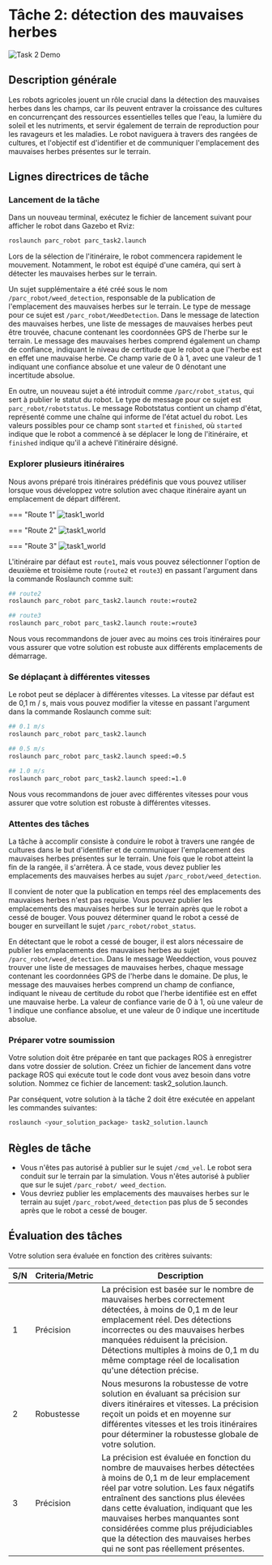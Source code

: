 # Tâche 2: détection des mauvaises herbes

![Task 2 Demo](../assets/task2.gif)

## Description générale

Les robots agricoles jouent un rôle crucial dans la détection des mauvaises herbes dans les champs, car ils peuvent entraver la croissance des cultures en concurrençant des ressources essentielles telles que l'eau, la lumière du soleil et les nutriments, et servir également de terrain de reproduction pour les ravageurs et les maladies. Le robot naviguera à travers des rangées de cultures, et l'objectif est d'identifier et de communiquer l'emplacement des mauvaises herbes présentes sur le terrain.

## Lignes directrices de tâche

### Lancement de la tâche

Dans un nouveau terminal, exécutez le fichier de lancement suivant pour afficher le robot dans Gazebo et Rviz:

```bash
roslaunch parc_robot parc_task2.launch
```

Lors de la sélection de l'itinéraire, le robot commencera rapidement le mouvement. Notamment, le robot est équipé d'une caméra, qui sert à détecter les mauvaises herbes sur le terrain.

Un sujet supplémentaire a été créé sous le nom `/parc_robot/weed_detection`, responsable de la publication de l'emplacement des mauvaises herbes sur le terrain. Le type de message pour ce sujet est `/parc_robot/WeedDetection`. Dans le message de latection des mauvaises herbes, une liste de messages de mauvaises herbes peut être trouvée, chacune contenant les coordonnées GPS de l'herbe sur le terrain. Le message des mauvaises herbes comprend également un champ de confiance, indiquant le niveau de certitude que le robot a que l'herbe est en effet une mauvaise herbe. Ce champ varie de 0 à 1, avec une valeur de 1 indiquant une confiance absolue et une valeur de 0 dénotant une incertitude absolue.

En outre, un nouveau sujet a été introduit comme `/parc/robot_status`, qui sert à publier le statut du robot. Le type de message pour ce sujet est `parc_robot/robotstatus`. Le message Robotstatus contient un champ d'état, représenté comme une chaîne qui informe de l'état actuel du robot. Les valeurs possibles pour ce champ sont `started` et `finished`, où `started` indique que le robot a commencé à se déplacer le long de l'itinéraire, et `finished` indique qu'il a achevé l'itinéraire désigné.

### Explorer plusieurs itinéraires

Nous avons préparé trois itinéraires prédéfinis que vous pouvez utiliser lorsque vous développez votre solution avec chaque itinéraire ayant un emplacement de départ différent.

=== "Route 1"
    ![task1_world](../assets/Task2Route1.png)

=== "Route 2"
    ![task1_world](../assets/Task2Route2.png)

=== "Route 3"
    ![task1_world](../assets/Task2Route3.png)


L'itinéraire par défaut est `route1`, mais vous pouvez sélectionner l'option de deuxième et troisième route (`route2` et `route3`) en passant l'argument dans la commande Roslaunch comme suit:

```bash
## route2
roslaunch parc_robot parc_task2.launch route:=route2

## route3
roslaunch parc_robot parc_task2.launch route:=route3
```

Nous vous recommandons de jouer avec au moins ces trois itinéraires pour vous assurer que votre solution est robuste aux différents emplacements de démarrage.

### Se déplaçant à différentes vitesses

Le robot peut se déplacer à différentes vitesses. La vitesse par défaut est de 0,1 m / s, mais vous pouvez modifier la vitesse en passant l'argument dans la commande Roslaunch comme suit:

```bash
## 0.1 m/s
roslaunch parc_robot parc_task2.launch

## 0.5 m/s
roslaunch parc_robot parc_task2.launch speed:=0.5

## 1.0 m/s
roslaunch parc_robot parc_task2.launch speed:=1.0
```

Nous vous recommandons de jouer avec différentes vitesses pour vous assurer que votre solution est robuste à différentes vitesses.

### Attentes des tâches

La tâche à accomplir consiste à conduire le robot à travers une rangée de cultures dans le but d'identifier et de communiquer l'emplacement des mauvaises herbes présentes sur le terrain. Une fois que le robot atteint la fin de la rangée, il s'arrêtera. À ce stade, vous devez publier les emplacements des mauvaises herbes au sujet `/parc_robot/weed_detection`.

Il convient de noter que la publication en temps réel des emplacements des mauvaises herbes n'est pas requise. Vous pouvez publier les emplacements des mauvaises herbes sur le terrain après que le robot a cessé de bouger. Vous pouvez déterminer quand le robot a cessé de bouger en surveillant le sujet `/parc_robot/robot_status`.

En détectant que le robot a cessé de bouger, il est alors nécessaire de publier les emplacements des mauvaises herbes au sujet `/parc_robot/weed_detection`. Dans le message Weeddection, vous pouvez trouver une liste de messages de mauvaises herbes, chaque message contenant les coordonnées GPS de l'herbe dans le domaine. De plus, le message des mauvaises herbes comprend un champ de confiance, indiquant le niveau de certitude du robot que l'herbe identifiée est en effet une mauvaise herbe. La valeur de confiance varie de 0 à 1, où une valeur de 1 indique une confiance absolue, et une valeur de 0 indique une incertitude absolue.

### Préparer votre soumission

Votre solution doit être préparée en tant que packages ROS à enregistrer dans votre dossier de solution. Créez un fichier de lancement dans votre package ROS qui exécute tout le code dont vous avez besoin dans votre solution. Nommez ce fichier de lancement: task2_solution.launch.

Par conséquent, votre solution à la tâche 2 doit être exécutée en appelant les commandes suivantes:

```bash
roslaunch <your_solution_package> task2_solution.launch
```

## Règles de tâche

* Vous n'êtes pas autorisé à publier sur le sujet `/cmd_vel`. Le robot sera conduit sur le terrain par la simulation. Vous n'êtes autorisé à publier que sur le sujet `/parc_robot/ weed_dection`.
* Vous devriez publier les emplacements des mauvaises herbes sur le terrain au sujet `/parc_robot/weed_detection` pas plus de 5 secondes après que le robot a cessé de bouger.

## Évaluation des tâches

Votre solution sera évaluée en fonction des critères suivants:

| S/N      | Criteria/Metric | Description |
| ----------- | ----------- | ------- |
| 1      | Précision       | La précision est basée sur le nombre de mauvaises herbes correctement détectées, à moins de 0,1 m de leur emplacement réel. Des détections incorrectes ou des mauvaises herbes manquées réduisent la précision. Détections multiples à moins de 0,1 m du même comptage réel de localisation qu'une détection précise. |
| 2   | Robustesse        | Nous mesurons la robustesse de votre solution en évaluant sa précision sur divers itinéraires et vitesses. La précision reçoit un poids et en moyenne sur différentes vitesses et les trois itinéraires pour déterminer la robustesse globale de votre solution. |
| 3   | Précision        | La précision est évaluée en fonction du nombre de mauvaises herbes détectées à moins de 0,1 m de leur emplacement réel par votre solution. Les faux négatifs entraînent des sanctions plus élevées dans cette évaluation, indiquant que les mauvaises herbes manquantes sont considérées comme plus préjudiciables que la détection des mauvaises herbes qui ne sont pas réellement présentes. |
